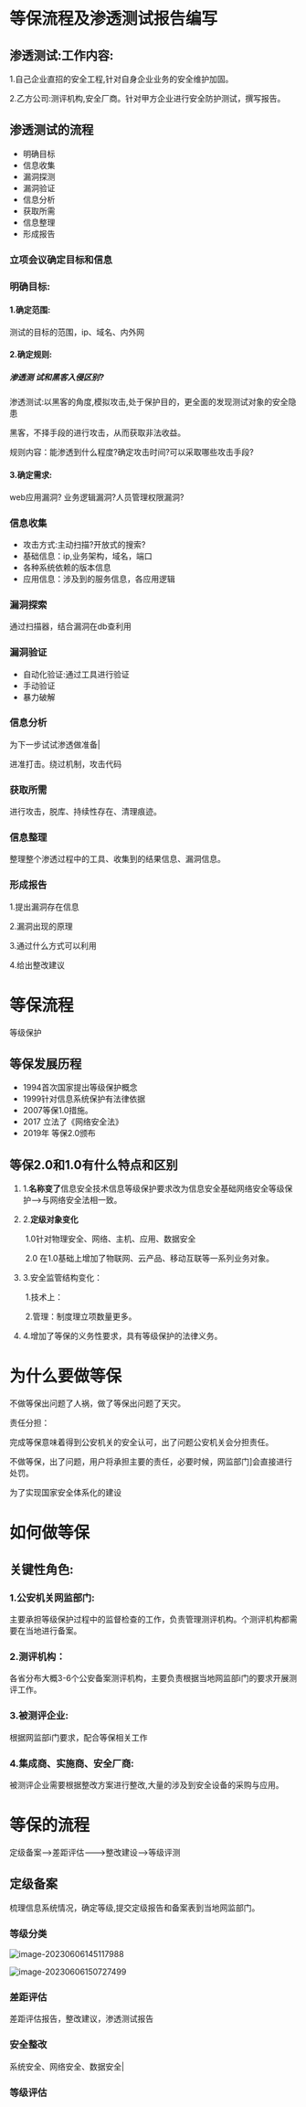 # 等保流程及渗透测试报告编写

## 渗透测试:工作内容:

1.自己企业直招的安全工程,针对自身企业业务的安全维护加固。

2.乙方公司:测评机构,安全厂商。针对甲方企业进行安全防护测试，撰写报告。

## 渗透测试的流程

- 明确目标
- 信息收集
- 漏洞探测
- 漏洞验证
- 信息分析
- 获取所需
- 信息整理
- 形成报告

### 立项会议确定目标和信息

### 明确目标:

#### 1.确定范围:

测试的目标的范围，ip、域名、内外网

#### 2.确定规则:

##### 渗透测 试和黑客入侵区别?

渗透测试:以黑客的角度,模拟攻击,处于保护目的，更全面的发现测试对象的安全隐患

黑客，不择手段的进行攻击，从而获取非法收益。



规则内容：能渗透到什么程度?确定攻击时间?可以采取哪些攻击手段?

#### 3.确定需求:

web应用漏洞? 业务逻辑漏洞?人员管理权限漏洞?

### 信息收集

- 攻击方式:主动扫描?开放式的搜索?
- 基础信息：ip,业务架构，域名，端口
- 各种系统依赖的版本信息
- 应用信息：涉及到的服务信息，各应用逻辑

### 漏洞探索

通过扫描器，结合漏洞在db查利用

### 漏洞验证

- 自动化验证:通过工具进行验证
- 手动验证
- 暴力破解

### 信息分析

为下一步试试渗透做准备|

进准打击。绕过机制，攻击代码

### 获取所需

进行攻击，脱库、持续性存在、清理痕迹。

### 信息整理

整理整个渗透过程中的工具、收集到的结果信息、漏洞信息。 

### 形成报告

1.提出漏洞存在信息

2.漏洞出现的原理

3.通过什么方式可以利用

4.给出整改建议

# 等保流程

等级保护

## 等保发展历程

- 1994首次国家提出等级保护概念
- 1999针对信息系统保护有法律依据
- 2007等保1.0措施。
- 2017 立法了《网络安全法》
- 2019年 等保2.0颁布

## 等保2.0和1.0有什么特点和区别

1. 1.**名称变了**信息安全技术信息等级保护要求改为信息安全基础网络安全等级保护-->与网络安全法相一致。

2. 2.**定级对象变化** 

   ​	1.0针对物理安全、网络、主机、应用、数据安全 

   ​	2.0 在1.0基础上增加了物联网、云产品、移动互联等一系列业务对象。

3. 3.安全监管结构变化：

   ​	1.技术上：

   ​	2.管理：制度理立项数量更多。

4. 4.增加了等保的义务性要求，具有等级保护的法律义务。

# 为什么要做等保

不做等保出问题了人祸，做了等保出问题了天灾。

责任分担：

完成等保意味着得到公安机关的安全认可，出了问题公安机关会分担责任。

不做等保，出了问题，用户将承担主要的责任，必要时候，网监部门]会直接进行处罚。

为了实现国家安全体系化的建设

# 如何做等保

## 关键性角色:

### 1.公安机关网监部门:

主要承担等级保护过程中的监督检查的工作，负责管理测评机构。个测评机构都需要在当地进行备案。

### 2.测评机构：

各省分布大概3-6个公安备案测评机构，主要负责根据当地网监部i门的要求开展测评工作。

### 3.被测评企业:

根据网监部i门要求，配合等保相关工作

### 4.集成商、实施商、安全厂商:

被测评企业需要根据整改方案进行整改,大量的涉及到安全设备的采购与应用。

# 等保的流程

定级备案-->差距评估--->整改建设-->等级评测

## 定级备案

梳理信息系统情况，确定等级,提交定级报告和备案表到当地网监部门。

### 等级分类

![image-20230606145117988](https://img.gyxnb.top/img/image-20230606145117988.png)



![image-20230606150727499](https://img.gyxnb.top/img/image-20230606150727499.png)

### 差距评估

差距评估报告，整改建议，渗透测试报告

### 安全整改

系统安全、网络安全、数据安全|

### 等级评估
